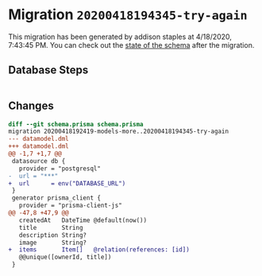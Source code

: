 # Migration `20200418194345-try-again`

This migration has been generated by addison staples at 4/18/2020, 7:43:45 PM.
You can check out the [state of the schema](./schema.prisma) after the migration.

## Database Steps

```sql

```

## Changes

```diff
diff --git schema.prisma schema.prisma
migration 20200418192419-models-more..20200418194345-try-again
--- datamodel.dml
+++ datamodel.dml
@@ -1,7 +1,7 @@
 datasource db {
   provider = "postgresql"
-  url = "***"
+  url      = env("DATABASE_URL")
 }
 generator prisma_client {
   provider = "prisma-client-js"
@@ -47,8 +47,9 @@
   createdAt   DateTime @default(now())
   title       String
   description String?
   image       String?
+  items       Item[]   @relation(references: [id])
   @@unique([ownerId, title])
 }
```


